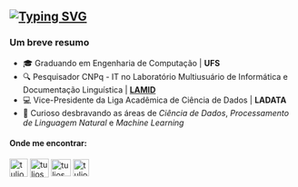 [![Typing SVG](https://readme-typing-svg.demolab.com?font=Noto+Sans&weight=600&size=24&duration=2500&pause=500&color=F7F7F7&multiline=true&width=1000&height=95&lines=T%C3%BAlio+Sousa;Graduando+em+Engenharia+de+Computa%C3%A7%C3%A3o+%7C+Pesquisador;Ci%C3%AAncia+de+Dados+%7C+Processamento+de+Linguagem+Natural)](https://github.com/tuliosg)
---
<h3>Um breve resumo</h3>

- 🎓 Graduando em Engenharia de Computação | **UFS**
- 🔍 Pesquisador CNPq - IT no Laboratório Multiusuário de Informática e Documentação Linguística | [**LAMID**](https://github.com/lamid-ufs)
- 💻 Vice-Presidente da Liga Acadêmica de Ciência de Dados | **LADATA**
- 📖 Curioso desbravando as áreas de _Ciência de Dados_, _Processamento de Linguagem Natural_ e _Machine Learning_  


<h4>Onde me encontrar:</h4>
<p align="left">
<a href="https://orcid.org/0009-0000-5270-8033" target="blank"><img align="center" src="https://upload.wikimedia.org/wikipedia/commons/thumb/0/06/ORCID_iD.svg/2048px-ORCID_iD.svg.png" alt="tuliosg" height="32" width="32" /></a>
<a href="http://lattes.cnpq.br/3144259540099140" target="blank"><img align="center" src="https://www2.ufjf.br/ambienteconstruido/wp-content/uploads/sites/152/2021/11/LATTES.png" alt="tuliosg" height="33" width="33" /></a>
<a href="https://linkedin.com/in/tuliosg" target="blank"><img align="center" src="https://raw.githubusercontent.com/rahuldkjain/github-profile-readme-generator/master/src/images/icons/Social/linked-in-alt.svg" alt="tuliosg" height="30" width="35" /></a>
<a href="https://kaggle.com/tuliosg" target="blank"><img align="center" src="https://raw.githubusercontent.com/rahuldkjain/github-profile-readme-generator/master/src/images/icons/Social/kaggle.svg" alt="tuliosg" height="30" width="28" /></a>
</p>

